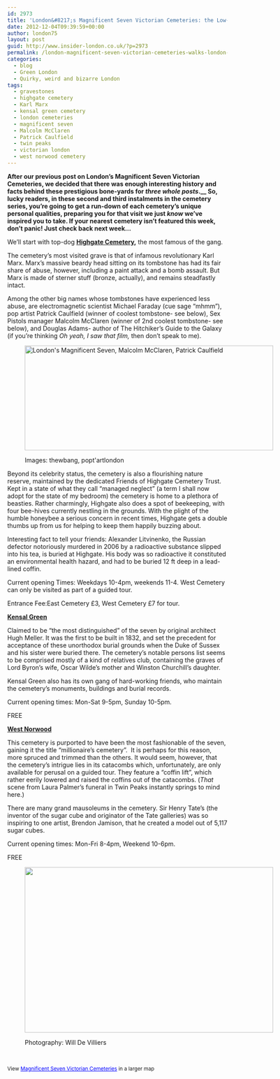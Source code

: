 ```yaml
---
id: 2973
title: 'London&#8217;s Magnificent Seven Victorian Cemeteries: the Low-Down Part 1'
date: 2012-12-04T09:39:59+00:00
author: london75
layout: post
guid: http://www.insider-london.co.uk/?p=2973
permalink: /london-magnificent-seven-victorian-cemeteries-walks-london-marx-highgate-westnorwood/
categories:
  - blog
  - Green London
  - Quirky, weird and bizarre London
tags:
  - gravestones
  - highgate cemetery
  - Karl Marx
  - kensal green cemetery
  - london cemeteries
  - magnificent seven
  - Malcolm McClaren
  - Patrick Caulfield
  - twin peaks
  - victorian london
  - west norwood cemetery
---
```

**After our previous post on London&#8217;s Magnificent Seven Victorian Cemeteries, we decided that there was enough interesting history and facts behind these prestigious bone-yards for _three whole posts_.__ So, lucky readers, in these second and third instalments in the cemetery series, you’re going to get a run-down of each cemetery’s unique personal qualities, preparing you for that visit we just _know_ we’ve inspired you to take. If your nearest cemetery isn&#8217;t featured this week, don&#8217;t panic! Just check back next week&#8230;**

We’ll start with top-dog **<span style="text-decoration: underline;">Highgate Cemetery</span>,** the most famous of the gang.
  
The cemetery’s most visited grave is that of infamous revolutionary Karl Marx. Marx’s massive beardy head sitting on its tombstone has had its fair share of abuse, however, including a paint attack and a bomb assault. But Marx is made of sterner stuff (bronze, actually), and remains steadfastly intact.
  
Among the other big names whose tombstones have experienced less abuse, are electromagnetic scientist Michael Faraday (cue sage “mhmm”),  pop artist Patrick Caulfield (winner of coolest tombstone- see below), Sex Pistols manager Malcolm McClaren (winner of 2nd coolest tombstone- see below), and Douglas Adams- author of The Hitchiker’s Guide to the Galaxy (if you’re thinking _Oh yeah, I saw that film,_ then don’t speak to me).<figure id="attachment_3270" style="width: 569px" class="wp-caption aligncenter">

[<img class="size-full wp-image-3270  " src="http://www.insider-london.co.uk/wp-content/uploads/2012/11/merged_small2.jpg" alt="London's Magnificent Seven, Malcolm McClaren, Patrick Caulfield" width="569" height="240" />](http://www.insider-london.co.uk/wp-content/uploads/2012/11/merged_small2.jpg)<figcaption class="wp-caption-text">Images: thewbang, popt'artlondon</figcaption></figure> 

Beyond its celebrity status, the cemetery is also a flourishing nature reserve, maintained by the dedicated Friends of Highgate Cemetery Trust. Kept in a state of what they call “managed neglect” (a term I shall now adopt for the state of my bedroom) the cemetery is home to a plethora of beasties. Rather charmingly, Highgate also does a spot of beekeeping, with four bee-hives currently nestling in the grounds. With the plight of the humble honeybee a serious concern in recent times, Highgate gets a double thumbs up from us for helping to keep them happily buzzing about.

Interesting fact to tell your friends: Alexander Litvinenko, the Russian defector notoriously murdered in 2006 by a radioactive substance slipped into his tea, is buried at Highgate. His body was so radioactive it constituted an environmental health hazard, and had to be buried 12 ft deep in a lead-lined coffin.

Current opening Times: Weekdays 10-4pm, weekends 11-4. West Cemetery can only be visited as part of a guided tour.
  
Entrance Fee:East Cemetery £3, West Cemetery £7 for tour.

<span style="text-decoration: underline;"><strong>Kensal Green</strong></span>

Claimed to be “the most distinguished” of the seven by original architect Hugh Meller. It was the first to be built in 1832, and set the precedent for acceptance of these unorthodox burial grounds when the Duke of Sussex and his sister were buried there. The cemetery’s notable persons list seems to be comprised mostly of a kind of relatives club, containing the graves of Lord Byron’s wife, Oscar Wilde’s mother and Winston Churchill’s daughter.
  
Kensal Green also has its own gang of hard-working friends, who maintain the cemetery’s monuments, buildings and burial records.

Current opening times: Mon-Sat 9-5pm, Sunday 10-5pm.
  
FREE

<span style="text-decoration: underline;"><strong>West Norwood</strong></span>

This cemetery is purported to have been the most fashionable of the seven, gaining it the title “millionaire’s cemetery”.  It is perhaps for this reason, more spruced and trimmed than the others. It would seem, however, that the cemetery’s intrigue lies in its catacombs which, unfortunately, are only available for perusal on a guided tour. They feature a “coffin lift”, which rather eerily lowered and raised the coffins out of the catacombs. (_That_ scene from Laura Palmer&#8217;s funeral in Twin Peaks instantly springs to mind here.)

There are many grand mausoleums in the cemetery. Sir Henry Tate’s (the inventor of the sugar cube and originator of the Tate galleries) was so inspiring to one artist, Brendon Jamison, that he created a model out of 5,117 sugar cubes.

Current opening times: Mon-Fri 8-4pm, Weekend 10-6pm.
  
FREE<figure id="attachment_3159" style="width: 569px" class="wp-caption aligncenter">

[<img class="size-full wp-image-3159 " src="http://www.insider-london.co.uk/wp-content/uploads/2012/11/cemeterieslondon.jpg" alt="" width="569" height="379" />](http://www.insider-london.co.uk/wp-content/uploads/2012/11/cemeterieslondon.jpg)<figcaption class="wp-caption-text">Photography: Will De Villiers</figcaption></figure> 

&nbsp;


  
<small>View <a style="color: #0000ff; text-align: left;" href="https://maps.google.co.uk/maps/ms?msa=0&msid=209369988295192277035.0004cf8db21751027df02&ie=UTF8&t=m&source=embed&z=11">Magnificent Seven Victorian Cemeteries</a> in a larger map</small>